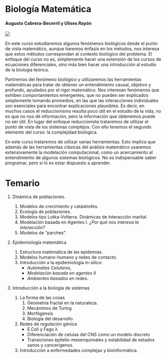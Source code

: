 # Biología Matemática 
#### Augusto Cabrera-Becerril y Ulises Rayón

![](https://media.giphy.com/media/d7SnByEMkrdeoVQ2lT/giphy.gif)

En este curso estudiaremos algunos fenómenos biológicos desde el punto de vista matemático, aunque haremos énfasis en los métodos, nos interesa que estos métodos correspondan al contexto biológico del problema. El enfoque del curso no es, simplemente hacer una extensión de los cursos de ecuaciones diferenciales, sino más bien hacer una introducción al estudio de la biología teórica.

Partiremos del fenómeno biológico y utilizaremos las herramientas matemáticas para tratar de obtener un entendimiento causal, objetivo y profundo, ayudados por el rigor matemático. Nos interesan fenómenos que exhiben comportamientos emergentes, que no pueden ser explicados simplemente tomando promedios, en las que las interacciones individuales son esenciales para encontrar explicaciones plausibles. Es decir, en muchos casos el reduccionismo resulta poco útil en el estudio de la vida, no es que no nos dé información, pero la información que obtenemos puede no ser útil. En lugar del enfoque reduccionista trataremos de utilizar el punto de vista de los sistemas complejos. Con ello tenemos el segundo elemento del curso: la complejidad biológica.

En este curso trataremos de utilizar varias herramientas. Esto implica que además de las herramientas clásicas del análisis matemático usaremos extensivamente la modelación computacional, como un acercamiento al entendimiento de algunos sistemas biológicos. No es indispensable saber programar, pero si lo es estar
dispuesto a aprender.

# Temario
1. Dinámica de poblaciones.
    1. Modelos de crecimiento y catástrofes.
    1. Ecología de poblaciones.
    1. Modelos tipo Lotka-Volterra. Dinámicas de interacción marital.
    1. Modelación basada en Agentes I. _¿Por qué nos interesa la interacción?_
    1. Modelos de “parches”.

1. Epidemiología matemática
    1. Estructura matématica de las epidemias.
    1. Modelos humano-humano y redes de contacto.
    1. Introducción a la epidemiología in-silico:
        * _Autómatas Celulares_,
        * _Modelación basada en agentes II_
        * _Ambientes basados en redes_.

1. Introducción a la biología de sistemas
    1. La forma de las cosas
        1. Geometría fractal en la naturaleza.
        1. Mecánimos de Turing
        1. Morfógensis
        1. Biología del desarrollo
    1. Redes de regulación génica
        * E.Coli y Fago λ
        * Diferenciación de celulas del CNS como un modelo discreto
        * Transiciones epitelio-mesenquimales y estabilidad de estados sanos y cancerígenos.
    1. Introducción a enfermedades complejas y bioinformática.
